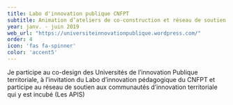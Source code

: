 ```yaml
---
title: Labo d'innovation publique CNFPT
subtitle: Animation d’ateliers de co-construction et réseau de soutien
year: janv. - juin 2019
web_url: "https://universiteinnovationpublique.wordpress.com/"
order: 4
icon: 'fas fa-spinner'
color: 'accent5'
---
```


Je participe au co-design des Universités de l’innovation Publique territoriale, à l’invitation du Labo d’innovation pédagogique du CNFPT et participe au réseau de soutien aux communautés d’innovation territoriale qui y est incubé (Les APIS)
